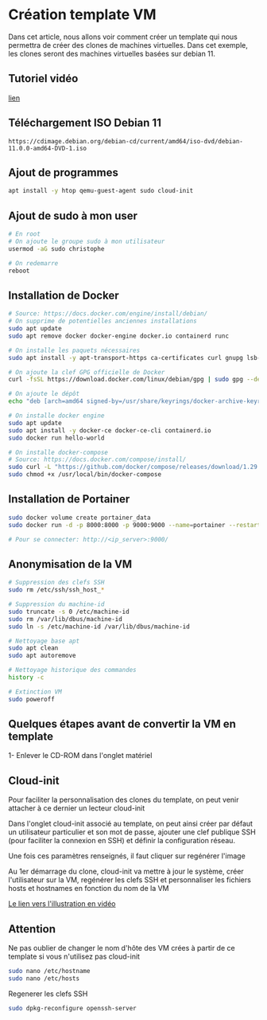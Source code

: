 # Création template VM



Dans cet article, nous allons voir comment créer un template qui nous permettra de créer des clones de machines virtuelles. Dans cet exemple, les clones seront des machines virtuelles basées sur debian 11.


## Tutoriel vidéo
[lien](https://youtu.be/7ToFpdpPVHE)


## Téléchargement ISO Debian 11

```
https://cdimage.debian.org/debian-cd/current/amd64/iso-dvd/debian-11.0.0-amd64-DVD-1.iso
```



## Ajout de programmes

```bash
apt install -y htop qemu-guest-agent sudo cloud-init
```



## Ajout de sudo à mon user

```bash
# En root
# On ajoute le groupe sudo à mon utilisateur
usermod -aG sudo christophe

# On redemarre
reboot
```



## Installation de Docker

```bash
# Source: https://docs.docker.com/engine/install/debian/
# On supprime de potentielles anciennes installations
sudo apt update
sudo apt remove docker docker-engine docker.io containerd runc

# On installe les paquets nécessaires
sudo apt install -y apt-transport-https ca-certificates curl gnupg lsb-release

# On ajoute la clef GPG officielle de Docker
curl -fsSL https://download.docker.com/linux/debian/gpg | sudo gpg --dearmor -o /usr/share/keyrings/docker-archive-keyring.gpg

# On ajoute le dépôt
echo "deb [arch=amd64 signed-by=/usr/share/keyrings/docker-archive-keyring.gpg] https://download.docker.com/linux/debian $(lsb_release -cs) stable" | sudo tee /etc/apt/sources.list.d/docker.list > /dev/null

# On installe docker engine
sudo apt update
sudo apt install -y docker-ce docker-ce-cli containerd.io 
sudo docker run hello-world

# On installe docker-compose
# Source: https://docs.docker.com/compose/install/
sudo curl -L "https://github.com/docker/compose/releases/download/1.29.2/docker-compose-$(uname -s)-$(uname -m)" -o /usr/local/bin/docker-compose
sudo chmod +x /usr/local/bin/docker-compose
```



## Installation de Portainer

```bash
sudo docker volume create portainer_data
sudo docker run -d -p 8000:8000 -p 9000:9000 --name=portainer --restart=always -v /var/run/docker.sock:/var/run/docker.sock -v portainer_data:/data portainer/portainer-ce

# Pour se connecter: http://<ip_server>:9000/
```



## Anonymisation de la VM

```bash
# Suppression des clefs SSH
sudo rm /etc/ssh/ssh_host_*

# Suppression du machine-id
sudo truncate -s 0 /etc/machine-id
sudo rm /var/lib/dbus/machine-id
sudo ln -s /etc/machine-id /var/lib/dbus/machine-id

# Nettoyage base apt
sudo apt clean
sudo apt autoremove

# Nettoyage historique des commandes
history -c

# Extinction VM
sudo poweroff
```



## Quelques étapes avant de convertir la VM en template

1- Enlever le CD-ROM dans l'onglet matériel


## Cloud-init

Pour faciliter la personnalisation des clones du template, on peut venir attacher à ce dernier un lecteur cloud-init

Dans l'onglet cloud-init associé au template, on peut ainsi créer par défaut un utilisateur particulier et son mot de passe, ajouter une clef publique SSH (pour faciliter la connexion en SSH) et définir la configuration réseau.

Une fois ces paramètres renseignés, il faut cliquer sur regénérer l'image

Au 1er démarrage du clone, cloud-init va mettre à jour le système, créer l'utilisateur sur la VM, regénérer les clefs SSH et personnaliser les fichiers hosts et hostnames en fonction du nom de la VM

[Le lien vers l'illustration en vidéo](https://youtu.be/xfOKS853aXI)


## Attention

Ne pas oublier de changer le nom d'hôte des VM crées à partir de ce template si vous n'utilisez pas cloud-init

```bash
sudo nano /etc/hostname
sudo nano /etc/hosts
```

Regenerer les clefs SSH

```bash
sudo dpkg-reconfigure openssh-server
```

